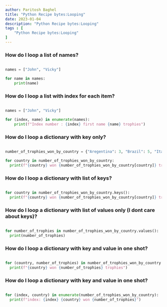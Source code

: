 ```yaml
---
author: Paritosh Baghel
title: "Python Recipe bytes:Looping"
date: 2023-01-04
description: "Python Recipe bytes:Looping" 
tags : [
    "Python Recipe bytes:Looping"
]
---
```


### How do I loop a list of names?

```python

names = ["John", "Vicky"]

for name in names:
    print(name)

```

### How do I loop a list with index for each item?

```python

names = ["John", "Vicky"]

for (index, name) in enumerate(names):
    print(f"Index number : {index} first name {name} trophies")

```

### How do I loop a dictionary with key only?

```python

number_of_trophies_won_by_country = {"Aregentina": 3, "Brazil": 5, "Italy": 3}

for country in number_of_trophies_won_by_country:
  print(f"{country} won {number_of_trophies_won_by_country[country]} trophies")

```

### How do I loop a dictionary with list of keys?

```python

for country in number_of_trophies_won_by_country.keys():
  print(f"{country} won {number_of_trophies_won_by_country[country]} trophies")

```


### How do I loop a dictionary with list of values only (I dont care about keys)?

```python

for number_of_trophies in number_of_trophies_won_by_country.values():
  print(number_of_trophies)

```

### How do I loop a dictionary with key and value in one shot?

```python

for (country, number_of_trophies) in number_of_trophies_won_by_country.items():
  print(f"{country} won {number_of_trophies} trophies")

```

### How do I loop a dictionary with key and value in one shot?

```python

for (index, country) in enumerate(number_of_trophies_won_by_country):
  print(f"index: {index} {country} won {number_of_trophies}")

```